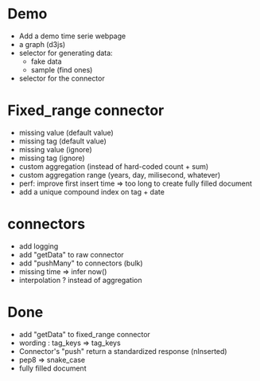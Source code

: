 # Demo

- Add a demo time serie webpage
- a graph (d3js)
- selector for generating data:
  - fake data
  - sample (find ones)
- selector for the connector

# Fixed_range connector

- missing value (default value)
- missing tag (default value)
- missing value (ignore)
- missing tag (ignore)
- custom aggregation (instead of hard-coded count + sum)
- custom aggregation range (years, day, milisecond, whatever)
- perf: improve first insert time => too long to create fully filled document
- add a unique compound index on tag + date

# connectors

- add logging
- add "getData" to raw connector
- add "pushMany" to connectors (bulk)
- missing time => infer now()
- interpolation ? instead of aggregation

# Done

- add "getData" to fixed_range connector
- wording : tag_keys => tag_keys
- Connector's "push" return a standardized response (nInserted)
- pep8 => snake_case
- fully filled document
